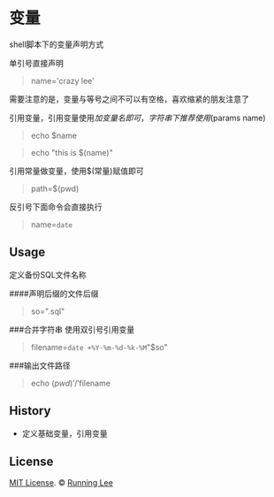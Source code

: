 # 变量

shell脚本下的变量声明方式

单引号直接声明

> name='crazy lee'

需要注意的是，变量与等号之间不可以有空格，喜欢缩紧的朋友注意了

引用变量，引用变量使用$加变量名即可，字符串下推荐使用$(params name)

> echo $name

> echo "this is $(name)"

引用常量做变量，使用$(常量)赋值即可

> path=$(pwd)

反引号下面命令会直接执行

> name=`date`

## Usage

定义备份SQL文件名称

####声明后缀的文件后缀

> so=".sql"

###合并字符串 使用双引号引用变量

> filename=`date +%Y-%m-%d-%k-%M`"$so"

###输出文件路径

> echo $(pwd)'/'$filename

## History

* 定义基础变量，引用变量

## License

[MIT License](https://opensource.org/licenses/mit-license.html). ©  [Running Lee](mailto:lihui870920@gmail.com)
